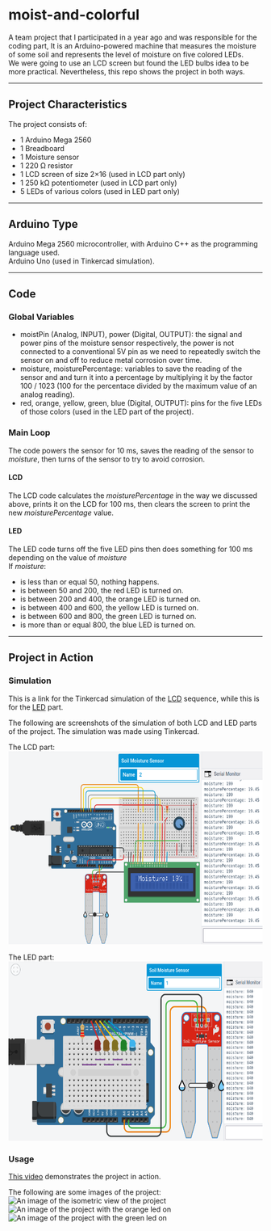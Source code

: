 # moist-and-colorful

A team project that I participated in a year ago and was responsible  for the coding part, It is an Arduino-powered machine that measures the moisture of some soil and represents the level of moisture on five colored LEDs.  
We were going to use an LCD screen but found the LED bulbs idea to be more practical. Nevertheless, this repo shows the project in both ways.
- - - -

## Project Characteristics

The project consists of:
* 1 Arduino Mega 2560
* 1 Breadboard
* 1 Moisture sensor
* 1 220 Ω resistor
* 1 LCD screen of size 2×16 (used in LCD part only)
* 1 250 kΩ potentiometer (used in LCD part only)
* 5 LEDs of various colors (used in LED part only)
- - - -

## Arduino Type

Arduino Mega 2560 microcontroller, with Arduino C++ as the programming language used.  
Arduino Uno (used in Tinkercad simulation).
- - - -

## Code

### Global Variables

* moistPin (Analog, INPUT), power (Digital, OUTPUT): the signal and power pins of the moisture sensor respectively, the power is not connected to a conventional 5V pin as we need to repeatedly switch the sensor on and off to reduce metal corrosion over time.
* moisture, moisturePercentage: variables to save the reading of the sensor and and turn it into a percentage by multiplying it by the factor 100 / 1023 (100 for the percentace divided by the maximum value of an analog reading).
* red, orange, yellow, green, blue (Digital, OUTPUT): pins for the five LEDs of those colors (used in the LED part of the project).

### Main Loop

The code powers the sensor for 10 ms, saves the reading of the sensor to *moisture*, then turns of the sensor to try to avoid corrosion.

#### LCD

The LCD code calculates the *moisturePercentage* in the way we discussed above, prints it on the LCD for 100 ms, then clears the screen to print the new *moisturePercentage* value.

#### LED

The LED code turns off the five LED pins then does something for 100 ms depending on the value of *moisture*  
If *moisture*:
* is less than or equal 50, nothing happens.
* is between 50 and 200, the red LED is turned on.
* is between 200 and 400, the orange LED is turned on.
* is between 400 and 600, the yellow LED is turned on.
* is between 600 and 800, the green LED is turned on.
* is more than or equal 800, the blue LED is turned on.
- - - -

## Project in Action

### Simulation

This is a link for the Tinkercad simulation of the [LCD](https://www.tinkercad.com/things/hcEEwr028Jx?sharecode=G5QvSJPuiPU12i9WjUoDbIdLhy1j9a7VYkJ7YUvHuDY) sequence, while this is for the [LED](https://www.tinkercad.com/things/2gfS2zC43sc?sharecode=VrkaaIsXNckLXB1ZxpS0ABcfuWLIzO6jvE8BFt6LbB4) part.

The following are screenshots of the simulation of both LCD and LED parts of the project. The simulation was made using Tinkercad.

The LCD part:  
<img src="./media/lcd-tinker.png" alt="An image of the lcd part of the project in simulation" width="600" height="382">

The LED part:  
<img src="./media/led-tinker.png" alt="An image of the led part of the project in simulation" width="600" height="355">

### Usage

[This video](https://drive.google.com/file/d/1kBvzGpKA6uddxynxiIed6QckIImA4Hxz/view?usp=share_link) demonstrates the project in action.

The following are some images of the project:  
<img src="./media/led.jpg" alt="An image of the isometric view of the project" width=60% height=60%>  
<img src="./media/orange.jpg" alt="An image of the project with the orange led on" width=60% height=60%>  
<img src="./media/green.jpg" alt="An image of the project with the green led on" width=60% height=60%>  
